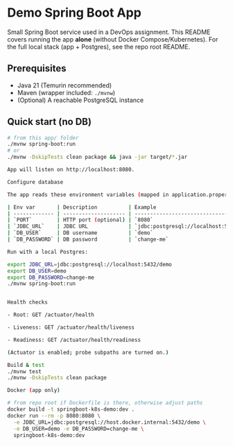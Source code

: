 # Demo Spring Boot App

Small Spring Boot service used in a DevOps assignment. This README covers running the app **alone** (without Docker Compose/Kubernetes). For the full local stack (app + Postgres), see the repo root README.

## Prerequisites
- Java 21 (Temurin recommended)
- Maven (wrapper included: `./mvnw`)
- (Optional) A reachable PostgreSQL instance

## Quick start (no DB)
```bash
# from this app/ folder
./mvnw spring-boot:run
# or
./mvnw -DskipTests clean package && java -jar target/*.jar

App will listen on http://localhost:8080.

Configure database

The app reads these environment variables (mapped in application.properties):

| Env var       | Description          | Example                                 |
| ------------- | -------------------- | --------------------------------------- |
| `PORT`        | HTTP port (optional) | `8080`                                  |
| `JDBC_URL`    | JDBC URL             | `jdbc:postgresql://localhost:5432/demo` |
| `DB_USER`     | DB username          | `demo`                                  |
| `DB_PASSWORD` | DB password          | `change-me`                             |

Run with a local Postgres:

export JDBC_URL=jdbc:postgresql://localhost:5432/demo
export DB_USER=demo
export DB_PASSWORD=change-me
./mvnw spring-boot:run


Health checks

- Root: GET /actuator/health

- Liveness: GET /actuator/health/liveness

- Readiness: GET /actuator/health/readiness

(Actuator is enabled; probe subpaths are turned on.)

Build & test
./mvnw test
./mvnw -DskipTests clean package

Docker (app only)

# from repo root if Dockerfile is there, otherwise adjust paths
docker build -t springboot-k8s-demo:dev .
docker run --rm -p 8080:8080 \
  -e JDBC_URL=jdbc:postgresql://host.docker.internal:5432/demo \
  -e DB_USER=demo -e DB_PASSWORD=change-me \
  springboot-k8s-demo:dev
